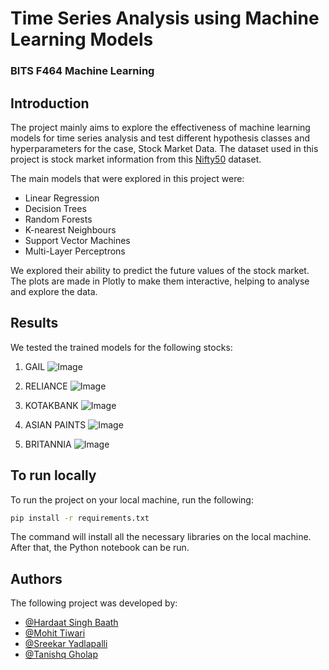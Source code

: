 # Time Series Analysis using Machine Learning Models
### BITS F464 Machine Learning

## Introduction
The project mainly aims to explore the effectiveness of machine learning models for time series analysis and test different hypothesis classes and hyperparameters for the case, Stock Market Data. The dataset used in this project is stock market information from this [Nifty50](https://www.kaggle.com/datasets/rohanrao/nifty50-stock-market-data) dataset.

The main models that were explored in this project were:
- Linear Regression
- Decision Trees
- Random Forests
- K-nearest Neighbours
- Support Vector Machines
- Multi-Layer Perceptrons

We explored their ability to predict the future values of the stock market.  
The plots are made in Plotly to make them interactive, helping to analyse and explore the data.

## Results
We tested the trained models for the following stocks:

1. GAIL
![Image](https://github.com/hardaatbaath/BITS_F464_ML_Project/blob/main/Images/GAIL.png)

3. RELIANCE
![Image](https://github.com/hardaatbaath/BITS_F464_ML_Project/blob/main/Images/RELIANCE.png)

5. KOTAKBANK
![Image](https://github.com/hardaatbaath/BITS_F464_ML_Project/blob/main/Images/KOTAKBANK.png)

7. ASIAN PAINTS
![Image](https://github.com/hardaatbaath/BITS_F464_ML_Project/blob/main/Images/ASIANPAINTS.png)

9. BRITANNIA
![Image](https://github.com/hardaatbaath/BITS_F464_ML_Project/blob/main/Images/BRITANNIA.png)  

## To run locally
To run the project on your local machine, run the following:
```bash
pip install -r requirements.txt
```
The command will install all the necessary libraries on the local machine. After that, the Python notebook can be run.

## Authors
The following project was developed by:
* [@Hardaat Singh Baath](https://github.com/hardaatbaath)
* [@Mohit Tiwari](https://github.com/mmjsmohit)
* [@Sreekar Yadlapalli](https://github.com/Sreekar273)
* [@Tanishq Gholap](https://github.com/Sky2728)
